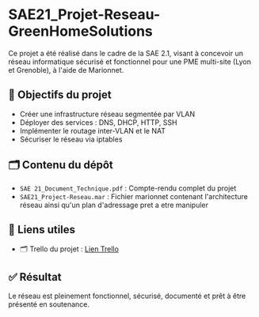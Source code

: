 # SAE21_Projet-Reseau-GreenHomeSolutions

Ce projet a été réalisé dans le cadre de la SAE 2.1, visant à concevoir un réseau informatique sécurisé et fonctionnel pour une PME multi-site (Lyon et Grenoble), à l'aide de Marionnet.

## 🧩 Objectifs du projet

- Créer une infrastructure réseau segmentée par VLAN
- Déployer des services : DNS, DHCP, HTTP, SSH
- Implémenter le routage inter-VLAN et le NAT
- Sécuriser le réseau via iptables

## 🗂️ Contenu du dépôt

- `SAE 21_Document_Technique.pdf` : Compte-rendu complet du projet  
- `SAE21_Project-Reseau.mar` : Fichier marionnet contenant l'architecture réseau ainsi qu'un plan d'adressage pret a etre manipuler

## 🔗 Liens utiles

- 🗂️ Trello du projet :   [Lien Trello](https://trello.com/invite/b/6845aec2096753bc0ce0beb2/ATTI13928a23e1a8d09217da1ac1c282e57d14AAD0EF/sae-21)

## ✅ Résultat

Le réseau est pleinement fonctionnel, sécurisé, documenté et prêt à être présenté en soutenance.
